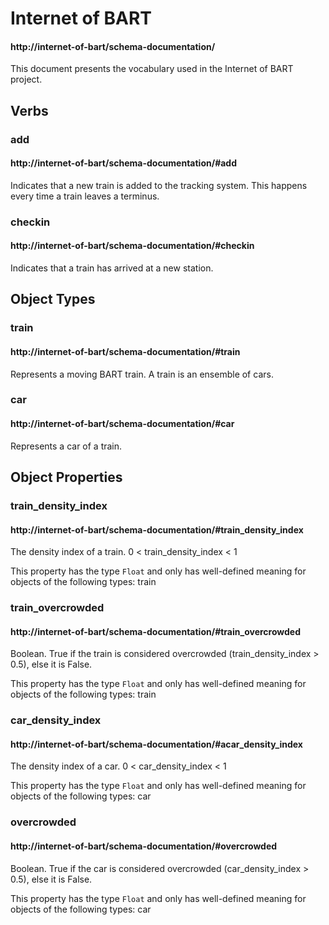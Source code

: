 # Internet of BART

#### http://internet-of-bart/schema-documentation/

This document presents the vocabulary used in the Internet of BART project.


## Verbs


### add

#### http://internet-of-bart/schema-documentation/#add

Indicates that a new train is added to the tracking system. This happens every time a train leaves a terminus.


### checkin

#### http://internet-of-bart/schema-documentation/#checkin

Indicates that a train has arrived at a new station.



## Object Types


### train

#### http://internet-of-bart/schema-documentation/#train

Represents a moving BART train. A train is an ensemble of cars.


### car

#### http://internet-of-bart/schema-documentation/#car

Represents a car of a train.


## Object Properties


### train_density_index

#### http://internet-of-bart/schema-documentation/#train_density_index

The density index of a train. 0 < train_density_index < 1

This property has the type ``Float`` and only has well-defined meaning for objects of the following types: train


### train_overcrowded

#### http://internet-of-bart/schema-documentation/#train_overcrowded

Boolean. True if the train is considered overcrowded (train_density_index > 0.5), else it is False.

This property has the type ``Float`` and only has well-defined meaning for objects of the following types: train


### car_density_index

#### http://internet-of-bart/schema-documentation/#acar_density_index

The density index of a car. 0 < car_density_index < 1

This property has the type ``Float`` and only has well-defined meaning for objects of the following types: car


### overcrowded

#### http://internet-of-bart/schema-documentation/#overcrowded

Boolean. True if the car is considered overcrowded (car_density_index > 0.5), else it is False.

This property has the type ``Float`` and only has well-defined meaning for objects of the following types: car